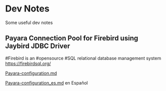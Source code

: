 # Dev Notes

Some useful dev notes 

## Payara Connection Pool for Firebird using Jaybird JDBC Driver

#Firebird is an #opensource #SQL relational database management system https://firebirdsql.org/

[Payara-configuration.md](https://github.com/tmsanchez/devnotes/blob/main/Payara-configuration.md)

[Payara-configuration_es.md](https://github.com/tmsanchez/devnotes/blob/main/Payara-configuration_es.md) en Español


